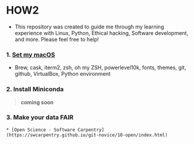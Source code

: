 # HOW2 

* This repository was created to guide me through my learning experience with Linux, Python, Ethical hacking, Software development, and more. Please feel free to help!


### 1. [Set my macOS](https://github.com/fcarvalhopacheco/HOW2/blob/master/1.macos_catalina_setup/myOSsetup.md)

- Brew, cask, iterm2, zsh, oh my ZSH, powerlevel10k, fonts, themes, git, github, VirtualBox, Python environment

### 2. Install Miniconda  

> **coming soon** 


### 3. Make your data FAIR
    
    * [Open Science - Software Carpentry](https://swcarpentry.github.io/git-novice/10-open/index.html)
     
